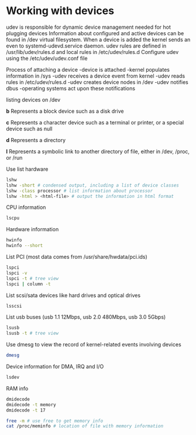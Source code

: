 # Working with devices

udev is responsible for dynamic device management needed for hot plugging devices
Information about configured and active devices can be found in /dev virtual filesystem.
When a device is added the kernel sends an even to systemd-udevd.service daemon.
udev rules are defined in /usr/lib/udev/rules.d and local rules in /etc/udev/rules.d
Configure udev using the /etc/udev/udev.conf file

Process of attaching a device
    -device is attached
    -kernel populates information in /sys
    -udev receives a device event from kernel
    -udev reads rules in /etc/udev/rules.d
    -udev creates device nodes in /dev
    -udev notifies dbus
    -operating systems act upon these notifications

listing devices on /dev

**b**
Represents a block device such as a disk drive

**c**
Represents a character device such as a terminal or printer, or a special device such as null

**d**
Represents a directory

**l**
Represents a symbolic link to another directory of file, either in /dev, /proc, or /run

Use list hardware

```sh
lshw
lshw -short # condensed output, including a list of device classes
lshw -class processor # list information about processor
lshw -html > <html-file> # output the information in html format
```

CPU information

```sh
lscpu
```

Hardware information

```sh
hwinfo
hwinfo --short
```

List PCI (most data comes from /usr/share/hwdata/pci.ids)

```sh
lspci
lspci -v
lspci -t # tree view
lspci | column -t
```

List scsi/sata devices like hard drives and optical drives

```sh
lsscsi
```

List usb buses (usb 1.1 12Mbps, usb 2.0 480Mbps, usb 3.0 5Gbps)

```sh
lsusb
lsusb -t # tree view
```

Use dmesg to view the record of kernel-related events involving devices

```sh
dmesg
```

Device information for DMA, IRQ and I/O

```sh
lsdev
```

RAM info

```sh
dmidecode
dmidecode -t memory
dmidecode -t 17

free -m # use free to get memory info
cat /proc/meminfo # location of file with memory information
```
